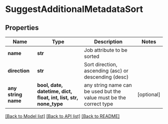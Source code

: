 # SuggestAdditionalMetadataSort


## Properties
Name | Type | Description | Notes
------------ | ------------- | ------------- | -------------
**name** | **str** | Job attribute to be sorted | 
**direction** | **str** | Sort direction, ascending (asc) or descending (desc) | 
**any string name** | **bool, date, datetime, dict, float, int, list, str, none_type** | any string name can be used but the value must be the correct type | [optional]

[[Back to Model list]](../README.md#documentation-for-models) [[Back to API list]](../README.md#documentation-for-api-endpoints) [[Back to README]](../README.md)


